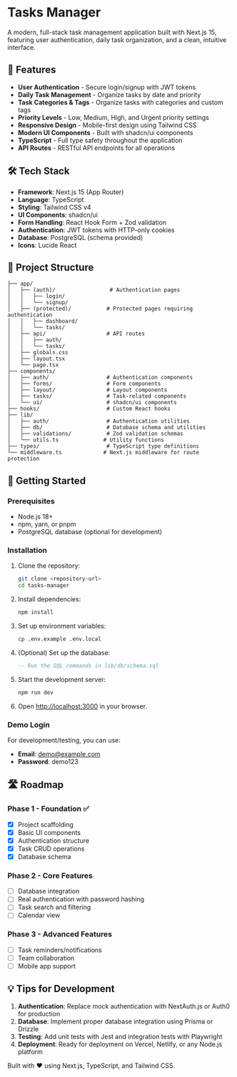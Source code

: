 # Tasks Manager

A modern, full-stack task management application built with Next.js 15, featuring user authentication, daily task organization, and a clean, intuitive interface.

## 🚀 Features

- **User Authentication** - Secure login/signup with JWT tokens
- **Daily Task Management** - Organize tasks by date and priority
- **Task Categories & Tags** - Organize tasks with categories and custom tags
- **Priority Levels** - Low, Medium, High, and Urgent priority settings
- **Responsive Design** - Mobile-first design using Tailwind CSS
- **Modern UI Components** - Built with shadcn/ui components
- **TypeScript** - Full type safety throughout the application
- **API Routes** - RESTful API endpoints for all operations

## 🛠️ Tech Stack

- **Framework**: Next.js 15 (App Router)
- **Language**: TypeScript
- **Styling**: Tailwind CSS v4
- **UI Components**: shadcn/ui
- **Form Handling**: React Hook Form + Zod validation
- **Authentication**: JWT tokens with HTTP-only cookies
- **Database**: PostgreSQL (schema provided)
- **Icons**: Lucide React

## 📁 Project Structure

```
├── app/
│   ├── (auth)/                 # Authentication pages
│   │   ├── login/
│   │   └── signup/
│   ├── (protected)/           # Protected pages requiring authentication
│   │   ├── dashboard/
│   │   └── tasks/
│   ├── api/                   # API routes
│   │   ├── auth/
│   │   └── tasks/
│   ├── globals.css
│   ├── layout.tsx
│   └── page.tsx
├── components/
│   ├── auth/                  # Authentication components
│   ├── forms/                 # Form components
│   ├── layout/                # Layout components
│   ├── tasks/                 # Task-related components
│   └── ui/                    # shadcn/ui components
├── hooks/                     # Custom React hooks
├── lib/
│   ├── auth/                  # Authentication utilities
│   ├── db/                    # Database schema and utilities
│   ├── validations/           # Zod validation schemas
│   └── utils.ts              # Utility functions
├── types/                     # TypeScript type definitions
└── middleware.ts             # Next.js middleware for route protection
```

## 🚀 Getting Started

### Prerequisites

- Node.js 18+ 
- npm, yarn, or pnpm
- PostgreSQL database (optional for development)

### Installation

1. Clone the repository:
   ```bash
   git clone <repository-url>
   cd tasks-manager
   ```

2. Install dependencies:
   ```bash
   npm install
   ```

3. Set up environment variables:
   ```bash
   cp .env.example .env.local
   ```

4. (Optional) Set up the database:
   ```sql
   -- Run the SQL commands in lib/db/schema.sql
   ```

5. Start the development server:
   ```bash
   npm run dev
   ```

6. Open [http://localhost:3000](http://localhost:3000) in your browser.

### Demo Login

For development/testing, you can use:
- **Email**: demo@example.com
- **Password**: demo123

## 🛣️ Roadmap

### Phase 1 - Foundation ✅
- [x] Project scaffolding
- [x] Basic UI components
- [x] Authentication structure
- [x] Task CRUD operations
- [x] Database schema

### Phase 2 - Core Features
- [ ] Database integration
- [ ] Real authentication with password hashing
- [ ] Task search and filtering
- [ ] Calendar view

### Phase 3 - Advanced Features
- [ ] Task reminders/notifications
- [ ] Team collaboration
- [ ] Mobile app support

## 💡 Tips for Development

1. **Authentication**: Replace mock authentication with NextAuth.js or Auth0 for production
2. **Database**: Implement proper database integration using Prisma or Drizzle
3. **Testing**: Add unit tests with Jest and integration tests with Playwright
4. **Deployment**: Ready for deployment on Vercel, Netlify, or any Node.js platform

Built with ❤️ using Next.js, TypeScript, and Tailwind CSS.
